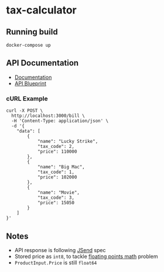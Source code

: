 # tax-calculator

## Running build

```
docker-compose up
```

## API Documentation
- [Documentation](http://htmlpreview.github.io/?https://raw.githubusercontent.com/kemalelmizan/tax-calculator/master/docs/tax-calculator.html)
- [API Blueprint](docs/tax-calculator.apib)

### cURL Example

```
curl -X POST \
  http://localhost:3000/bill \
  -H 'Content-Type: application/json' \
  -d '{
    "data": [
        {
            "name": "Lucky Strike",
            "tax_code": 2,
            "price": 110000
        },
        {
            "name": "Big Mac",
            "tax_code": 1,
            "price": 102000
        },
        {
            "name": "Movie",
            "tax_code": 3,
            "price": 15050
        }
    ]
}'
```

## Notes

- API response is following [JSend](https://labs.omniti.com/labs/jsend) spec
- Stored price as `int8`, to tackle [floating points math](http://0.30000000000000004.com/) problem
- `ProductInput.Price` is still `float64`